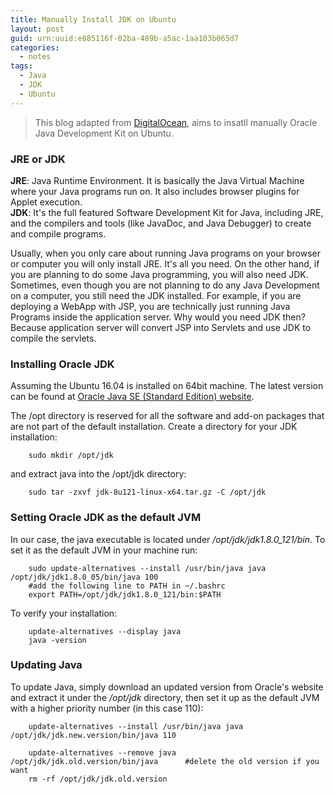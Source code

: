 ```yaml
---
title: Manually Install JDK on Ubuntu
layout: post
guid: urn:uuid:e885116f-02ba-489b-a5ac-1aa103b065d7
categories:
  - notes
tags:
  - Java
  - JDK
  - Ubuntu
---
```

> This blog adapted from [DigitalOcean](https://www.digitalocean.com/community/tutorials/how-to-manually-install-oracle-java-on-a-debian-or-ubuntu-vps), aims to 
> insatll manually Oracle Java Development Kit on Ubuntu.

### JRE or JDK
**JRE**: Java Runtime Environment. It is basically the Java Virtual Machine where your Java programs run on. It also includes browser plugins for Applet execution.  
**JDK**: It's the full featured Software Development Kit for Java, including JRE, and the compilers and tools (like JavaDoc, and Java Debugger) to create and compile programs.  

Usually, when you only care about running Java programs on your browser or computer you will only install JRE. It's all you need. On the other hand, if you are planning to do some Java programming, you will also need JDK.  
Sometimes, even though you are not planning to do any Java Development on a computer, you still need the JDK installed. For example, if you are deploying a WebApp with JSP, 
you are technically just running Java Programs inside the application server. Why would you need JDK then? Because application server will convert JSP into Servlets and use JDK to compile the servlets.

### Installing Oracle JDK
Assuming the Ubuntu 16.04 is installed on 64bit machine. The latest version can be found at [Oracle Java SE (Standard Edition) website](http://www.oracle.com/technetwork/java/javase/downloads/index.html).

The /opt directory is reserved for all the software and add-on packages that are not part of the default installation. Create a directory for your JDK installation:

```
    sudo mkdir /opt/jdk
```

and extract java into the /opt/jdk directory:

```
    sudo tar -zxvf jdk-8u121-linux-x64.tar.gz -C /opt/jdk
```

### Setting Oracle JDK as the default JVM
In our case, the java executable is located under */opt/jdk/jdk1.8.0_121/bin*. To set it as the default JVM in your machine run:

```
    sudo update-alternatives --install /usr/bin/java java /opt/jdk/jdk1.8.0_05/bin/java 100
    #add the following line to PATH in ~/.bashrc
    export PATH=/opt/jdk/jdk1.8.0_121/bin:$PATH
```

To verify your installation:

```
    update-alternatives --display java
    java -version
```

### Updating Java
To update Java, simply download an updated version from Oracle's website and extract it under the */opt/jdk* directory, then set it up as the default JVM with a higher priority number (in this case 110):

```
    update-alternatives --install /usr/bin/java java /opt/jdk/jdk.new.version/bin/java 110

    update-alternatives --remove java /opt/jdk/jdk.old.version/bin/java      #delete the old version if you want
    rm -rf /opt/jdk/jdk.old.version
```

